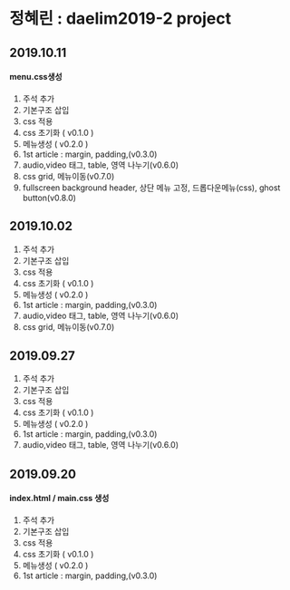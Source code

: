 # 정혜린 : daelim2019-2 project

## 2019.10.11
#### menu.css생성
1. 주석 추가 <br>
2. 기본구조 삽입
3. css 적용
4. css 초기화 ( v0.1.0 )
5. 메뉴생성 ( v0.2.0 )
6. 1st article : margin, padding,(v0.3.0) 
7. audio,video 태그, table, 영역 나누기(v0.6.0) 
8. css grid, 메뉴이동(v0.7.0)
9. fullscreen background header, 상단 메뉴 고정, 드롭다운메뉴(css), ghost button(v0.8.0)

## 2019.10.02
1. 주석 추가 <br>
2. 기본구조 삽입
3. css 적용
4. css 초기화 ( v0.1.0 )
5. 메뉴생성 ( v0.2.0 )
6. 1st article : margin, padding,(v0.3.0) 
7. audio,video 태그, table, 영역 나누기(v0.6.0) 
8. css grid, 메뉴이동(v0.7.0)

## 2019.09.27
1. 주석 추가 <br>
2. 기본구조 삽입
3. css 적용
4. css 초기화 ( v0.1.0 )
5. 메뉴생성 ( v0.2.0 )
6. 1st article : margin, padding,(v0.3.0) 
7. audio,video 태그, table, 영역 나누기(v0.6.0) 

## 2019.09.20
#### index.html / main.css 생성
1. 주석 추가 <br>
2. 기본구조 삽입
3. css 적용
4. css 초기화 ( v0.1.0 )
5. 메뉴생성 ( v0.2.0 )
6. 1st article : margin, padding,(v0.3.0) 


